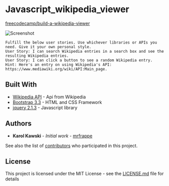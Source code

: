 # Javascript_wikipedia_viewer

[freecodecamp/build-a-wikipedia-viewer](https://www.freecodecamp.org/challenges/build-a-wikipedia-viewer)

![Screenshot](https://i.imgur.com/fL5oDLP.jpg)

    Fulfill the below user stories. Use whichever libraries or APIs you need. Give it your own personal style.
    User Story: I can search Wikipedia entries in a search box and see the resulting Wikipedia entries.
    User Story: I can click a button to see a random Wikipedia entry.
    Hint: Here's an entry on using Wikipedia's API: https://www.mediawiki.org/wiki/API:Main_page.


## Built With

* [Wikipedia API](https://www.mediawiki.org/wiki/API:Main_page) - Api from Wikipedia
* [Bootstrap 3.3](https://getbootstrap.com/docs/3.3/getting-started/) - HTML and CSS Framework
* [jquery 2.1.3](http://api.jquery.com/) - Javascript library

## Authors

* **Karol Kawski** - *Initial work* - [mrfrappe](https://github.com/mrfrappe)

See also the list of [contributors](https://github.com/mrfrappe/Javascript_wikipedia_viewer/contributors) who participated in this project.

## License

This project is licensed under the MIT License - see the [LICENSE.md](LICENSE.md) file for details
